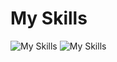 # My Skills

![My Skills](https://skillicons.dev/icons?i=js,html,css,bootstrap,github,git,java)
![My Skills](https://skillicons.dev/icons?i=jquery,kotlin,mysql,nodejs,php,py,sqlite)

<!---
Klnggg/Klnggg is a ✨ special ✨ repository because its `README.md` (this file) appears on your GitHub profile.
You can click the Preview link to take a look at your changes.
--->
